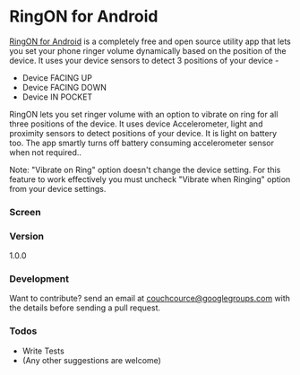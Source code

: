 # RingON for Android

[RingON for Android] is a completely free and open source utility app that lets you set your phone ringer volume dynamically based on the position of the device. It uses your device sensors to detect 3 positions of your device -

- Device FACING UP
- Device FACING DOWN
- Device IN POCKET

RingON lets you set ringer volume with an option to vibrate on ring for all three positions of the device. It uses device Accelerometer, light and proximity sensors to detect positions of your device. It is light on battery too. The app smartly turns off battery consuming accelerometer sensor when not required..

Note: "Vibrate on Ring" option doesn't change the device setting. For this feature to work effectively you must uncheck "Vibrate when Ringing" option from your device settings.

### Screen



### Version
1.0.0

### Development
Want to contribute? send an email at [couchcource@googlegroups.com] with the details before sending a pull request.

### Todos

 - Write Tests
 - (Any other suggestions are welcome)


[RingON for Android]: http://google.com
[couchcource@googlegroups.com]: mailto:couchcource@googlegroups.com
